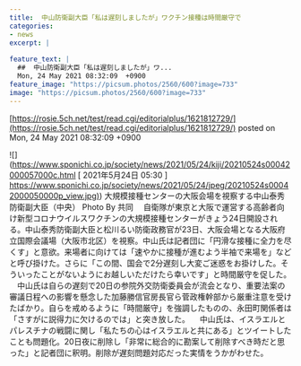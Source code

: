 ```yaml
---
title:  中山防衛副大臣「私は遅刻しましたが」ワクチン接種は時間厳守で  
categories:
- news
excerpt: |
  
feature_text: |
  ##  中山防衛副大臣「私は遅刻しましたが」ワ...
  Mon, 24 May 2021 08:32:09  +0900
feature_image: "https://picsum.photos/2560/600?image=733"
image: "https://picsum.photos/2560/600?image=733"
---
```


[https://rosie.5ch.net/test/read.cgi/editorialplus/1621812729/](https://rosie.5ch.net/test/read.cgi/editorialplus/1621812729/)
posted on Mon, 24 May 2021 08:32:09  +0900

<!--more-->

![](https://www.sponichi.co.jp/society/news/2021/05/24/kiji/20210524s00042000057000c.html [ 2021年5月24日 05:30 ] [https://www.sponichi.co.jp/society/news/2021/05/24/jpeg/20210524s00042000050000p_view.jpg)](https://www.sponichi.co.jp/society/news/2021/05/24/jpeg/20210524s00042000050000p_view.jpg)) 大規模接種センターの大阪会場を視察する中山泰秀防衛副大臣（中央） Photo By 共同 　自衛隊が東京と大阪で運営する高齢者向け新型コロナウイルスワクチンの大規模接種センターがきょう24日開設される。中山泰秀防衛副大臣と松川るい防衛政務官が23日、大阪会場となる大阪府立国際会議場（大阪市北区）を視察。中山氏は記者団に「円滑な接種に全力を尽くす」と意欲。来場者に向けては「速やかに接種が進むよう半袖で来場を」などと呼び掛けた。さらに「この間、国会で2分遅刻し大変ご迷惑をお掛けした。そういったことがないようにお越しいただけたら幸いです」と時間厳守を促した。 　中山氏は自らの遅刻で20日の参院外交防衛委員会が流会となり、重要法案の審議日程への影響を懸念した加藤勝信官房長官ら菅政権幹部から厳重注意を受けたばかり。自らを戒めるように「時間厳守」を強調したものの、永田町関係者は「さすがに説得力に欠けるのでは」と突き放した。 　中山氏は、イスラエルとパレスチナの戦闘に関し「私たちの心はイスラエルと共にある」とツイートしたことも問題化。20日夜に削除し「非常に総合的に勘案して削除すべき時だと思った」と記者団に釈明。削除が遅刻問題対応だった実情をうかがわせた。
